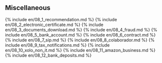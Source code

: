 ## Miscellaneous

{% include en/08_1_recommendation.md %}
{% include en/08_2_electronic_certificate.md %}
{% include en/08_3_documents_download.md %}
{% include en/08_4_fraud.md %}
{% include en/08_5_bank_account.md %}
{% include en/08_6_contract.md %}
{% include en/08_7_sip.md %}
{% include en/08_8_colaborador.md %}
{% include en/08_9_tax_notifications.md %}
{% include en/08_10_xolo_non_it.md %}
{% include en/08_11_amazon_business.md %}
{% include en/08_12_bank_deposits.md %}
